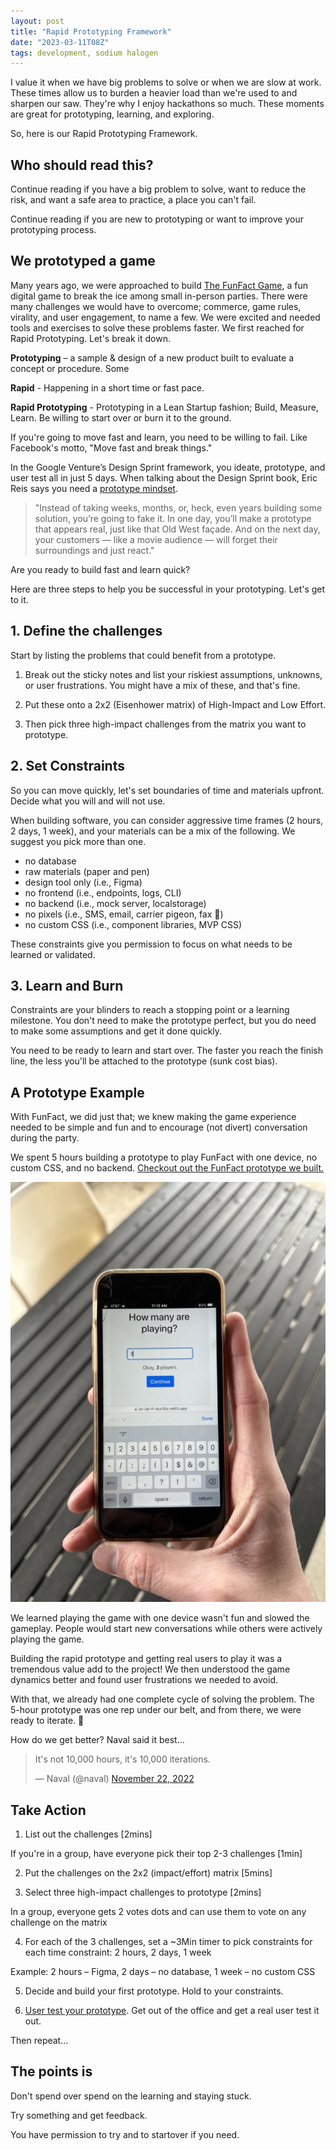 ```yaml
---
layout: post
title: "Rapid Prototyping Framework"
date: "2023-03-11T08Z"
tags: development, sodium halogen
---
```


I value it when we have big problems to solve or when we are slow at work. These times allow us to burden a heavier load than we're used to and sharpen our saw. They're why I enjoy hackathons so much. These moments are great for prototyping, learning, and exploring.

So, here is our Rapid Prototyping Framework.

## Who should read this?

Continue reading if you have a big problem to solve, want to reduce the risk, and want a safe area to practice, a place you can't fail.

Continue reading if you are new to prototyping or want to improve your prototyping process.

## We prototyped a game

Many years ago, we were approached to build [The FunFact Game](https://apps.apple.com/us/app/fun-fact-best-party-game-app/id1525612753), a fun digital game to break the ice among small in-person parties. There were many challenges we would have to overcome; commerce, game rules, virality, and user engagement, to name a few. We were excited and needed tools and exercises to solve these problems faster. We first reached for Rapid Prototyping. Let's break it down.

**Prototyping** – a sample & design of a new product built to evaluate a concept or procedure. Some

**Rapid** - Happening in a short time or fast pace.

**Rapid Prototyping** - Prototyping in a Lean Startup fashion; Build, Measure, Learn. Be willing to start over or burn it to the ground.

If you're going to move fast and learn, you need to be willing to fail. Like Facebook's motto, "Move fast and break things."

In the Google Venture’s Design Sprint framework, you ideate, prototype, and user test all in just 5 days. When talking about the Design Sprint book, Eric Reis says you need a [prototype mindset](https://www.linkedin.com/pulse/prototype-mindset-eric-ries/).

> "Instead of taking weeks, months, or, heck, even years building some solution, you’re going to fake it. In one day, you’ll make a prototype that appears real, just like that Old West façade. And on the next day, your customers — like a movie audience — will forget their surroundings and just react."

Are you ready to build fast and learn quick?

Here are three steps to help you be successful in your prototyping. Let's get to it.

## 1. Define the challenges

Start by listing the problems that could benefit from a prototype.

1. Break out the sticky notes and list your riskiest assumptions, unknowns, or user frustrations. You might have a mix of these, and that's fine.

2. Put these onto a 2x2 (Eisenhower matrix) of High-Impact and Low Effort.

3. Then pick three high-impact challenges from the matrix you want to prototype.

## 2. Set Constraints

So you can move quickly, let's set boundaries of time and materials upfront. Decide what you will and will not use. 

When building software, you can consider aggressive time frames (2 hours, 2 days, 1 week), and your materials can be a mix of the following. We suggest you pick more than one.

- no database
- raw materials (paper and pen)
- design tool only (i.e., Figma)
- no frontend (i.e., endpoints, logs, CLI)
- no backend (i.e., mock server, localstorage)
- no pixels (i.e., SMS, email, carrier pigeon, fax 🫢)
- no custom CSS (i.e., component libraries, MVP CSS)

These constraints give you permission to focus on what needs to be learned or validated.

## 3. Learn and Burn

Constraints are your blinders to reach a stopping point or a learning milestone. You don't need to make the prototype perfect, but you do need to make some assumptions and get it done quickly. 

You need to be ready to learn and start over. The faster you reach the finish line, the less you'll be attached to the prototype (sunk cost bias).

## A Prototype Example

With FunFact, we did just that; we knew making the game experience needed to be simple and fun and to encourage (not divert) conversation during the party.

We spent 5 hours building a prototype to play FunFact with one device, no custom CSS, and no backend. [Checkout out the FunFact prototype we built.](https://sh-lab-ff-4ce15b.netlify.app/)

![rapid prototype](./funfact-prototype.jpeg)

We learned playing the game with one device wasn't fun and slowed the gameplay. People would start new conversations while others were actively playing the game.

Building the rapid prototype and getting real users to play it was a tremendous value add to the project! We then understood the game dynamics better and found user frustrations we needed to avoid.

With that, we already had one complete cycle of solving the problem. The 5-hour prototype was one rep under our belt, and from there, we were ready to iterate. 💪

How do we get better? Naval said it best...

<blockquote class= "twitter-tweet"><p lang= "en" dir= "ltr"> It's not 10,000 hours, it's 10,000 iterations.</p>&mdash; Naval (@naval) <a href="https://twitter.com/naval/status/1594923336043069441?ref_src=twsrc%5Etfw">November 22, 2022</a></blockquote> <script async src="https://platform.twitter.com/widgets.js" charset="utf-8"></script>

## Take Action

1. List out the challenges [2mins]

If you're in a group, have everyone pick their top 2-3 challenges [1min]

2. Put the challenges on the 2x2 (impact/effort) matrix [5mins]

3. Select three high-impact challenges to prototype [2mins]

In a group, everyone gets 2 votes dots and can use them to vote on any challenge on the matrix

4. For each of the 3 challenges, set a ~3Min timer to pick constraints for each time constraint: 2 hours, 2 days, 1 week

Example: 2 hours – Figma, 2 days – no database, 1 week – no custom CSS

5. Decide and build your first prototype. Hold to your constraints.
  
6. [User test your prototype](https://www.sodiumhalogen.com/insights/user-testing-manifesto). Get out of the office and get a real user test it out.

Then repeat…

## The points is

Don't spend over spend on the learning and staying stuck.

Try something and get feedback.

You have permission to try and to startover if you need.
